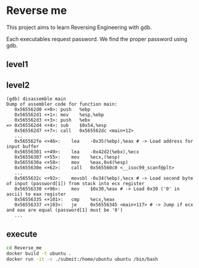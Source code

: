 # Reverse me
This project aims to learn Reversing Engineering with gdb.


Each executables request password.
We find the proper password using gdb.

## level1

## level2
```
(gdb) disassemble main
Dump of assembler code for function main:
   0x565562d0 <+0>:	push   %ebp
   0x565562d1 <+1>:	mov    %esp,%ebp
   0x565562d3 <+3>:	push   %ebx
=> 0x565562d4 <+4>:	sub    $0x54,%esp
   0x565562d7 <+7>:	call   0x565562dc <main+12>
   ...
   0x565562fe <+46>:	lea    -0x35(%ebp),%eax # -> Load address for input buffer
   0x56556301 <+49>:	lea    -0x42d2(%ebx),%ecx
   0x56556307 <+55>:	mov    %ecx,(%esp)
   0x5655630a <+58>:	mov    %eax,0x4(%esp)
   0x5655630e <+62>:	call   0x565560c0 <__isoc99_scanf@plt>
   ...
   0x5655632c <+92>:	movsbl -0x34(%ebp),%ecx # -> Load second byte of input (password[1]) from stack into ecx register
   0x56556330 <+96>:	mov    $0x30,%eax # -> Load 0x30 ('0' in ascii) to eax register
   0x56556335 <+101>:	cmp    %ecx,%eax
   0x56556337 <+103>:	je     0x56556345 <main+117> # -> Jump if ecx and eax are equal (password[1] must be '0')
   ...
```

## execute
```bash
cd Reverse_me
docker build -t ubuntu .
docker run -it -v ./submit:/home/ubuntu ubuntu /bin/bash
```
